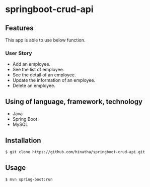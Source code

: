 # springboot-crud-api

## Features
This app is able to use below function.

### User Story
- Add an employee.
- See the list of employee.
- See the detail of an employee.
- Update the information of an employee.
- Delete an employee.

## Using of language, framework, technology
- Java
- Spring Boot 
- MySQL

## Installation

```bash
$ git clone https://github.com/hinatha/springboot-crud-api.git
```

## Usage

```bash
$ mvn spring-boot:run
```
